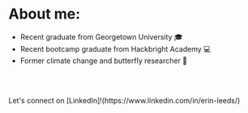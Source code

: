 
<p align="center">
  <h1>About me:</h1>
  <ul>
  <li><div>Recent graduate from Georgetown University 🎓</div></li>
  <li><div>Recent bootcamp graduate from Hackbright Academy 💻 </div></li>
  <li><div>Former climate change and butterfly researcher 🦋</div></li>
  <div>
   </ul>
  <br><br>
</p>
Let's connect on [LinkedIn]!(https://www.linkedin.com/in/erin-leeds/)
<!--
**erinleeds11/erinleeds11** is a ✨ _special_ ✨ repository because its `README.md` (this file) appears on your GitHub profile.

Here are some ideas to get you started:
<p align="center">
  <h1>Erin Leeds</h1><br>
  <a href="#">Link 1</a> |
  <a href="#">Link 2</a> |
  <a href="#">Link 3</a>
  <br><br>
  <img src="http://s.4cdn.org/image/title/105.gif">
</p>
- 🔭 I’m currently working on ...
- 🌱 I’m currently learning ...
- 👯 I’m looking to collaborate on ...
- 🤔 I’m looking for help with ...
- 💬 Ask me about ...
- 📫 How to reach me: ...
- 😄 Pronouns: ...
- ⚡ Fun fact: ...
-->
